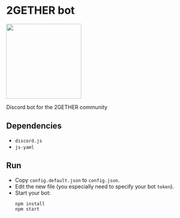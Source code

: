 # 2GETHER bot

<img src="https://discordapp.com/assets/e4923594e694a21542a489471ecffa50.svg" width="200" />

Discord bot for the 2GETHER community

## Dependencies

- `discord.js`
- `js-yaml`

## Run

- Copy `config.default.json` to `config.json`.
- Edit the new file (you especially need to specify your bot `token`).
- Start your bot:
  ```
  npm install
  npm start
  ```
